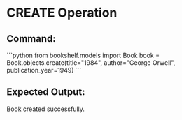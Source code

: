 # CREATE Operation

## Command:
\`\`\`python
from bookshelf.models import Book
book = Book.objects.create(title="1984", author="George Orwell", publication_year=1949)
\`\`\`

## Expected Output:
Book created successfully.
